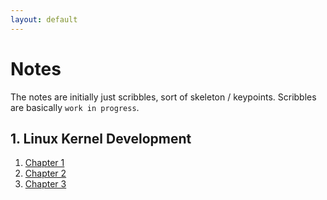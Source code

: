 ```yaml
---
layout: default
---
```


# Notes
The notes are initially just scribbles, sort of skeleton / keypoints. Scribbles are
basically `work in progress`.

## 1. Linux Kernel Development
  1. [Chapter 1](/notes/lkd/chap1)
  2. [Chapter 2](/notes/lkd/chap2)
  3. [Chapter 3](/notes/lkd/chap3)
